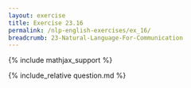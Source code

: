 ```yaml
---
layout: exercise
title: Exercise 23.16
permalink: /nlp-english-exercises/ex_16/
breadcrumb: 23-Natural-Language-For-Communication
---
```


{% include mathjax_support %}

<div><i class="arrow-up loader" data-chapter="nlp-english-exercises" data-exercise="ex_16" data-rating="0"></i></div>
{% include_relative question.md %}
